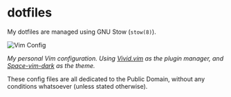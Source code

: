 # dotfiles

My dotfiles are managed using GNU Stow (`stow(8)`).

![Vim Config](https://raw.githubusercontent.com/axvr/codedump/master/project-assets/Vivid.vim/vivid-update.png)

*My personal Vim configuration. Using [Vivid.vim] as the plugin manager, and
[Space-vim-dark] as the theme.*

[Vivid.vim]:https://github.com/axvr/Vivid.vim
[space-vim-dark]:https://github.com/liuchengxu/space-vim-dark

<!-- TODO: Dependencies and programs information -->

These config files are all dedicated to the Public Domain, without any
conditions whatsoever (unless stated otherwise).

